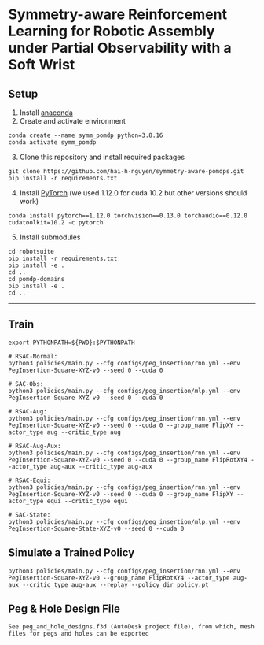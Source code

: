 # Symmetry-aware Reinforcement Learning for Robotic Assembly under Partial Observability with a Soft Wrist

## Setup
1. Install [anaconda](https://docs.conda.io/projects/conda/en/latest/user-guide/install/)
2. Create and activate environment
```
conda create --name symm_pomdp python=3.8.16
conda activate symm_pomdp
```
3. Clone this repository and install required packages
```
git clone https://github.com/hai-h-nguyen/symmetry-aware-pomdps.git
pip install -r requirements.txt
```
4. Install [PyTorch](https://pytorch.org/get-started/previous-versions/) (we used 1.12.0 for cuda 10.2 but other versions should work)
```
conda install pytorch==1.12.0 torchvision==0.13.0 torchaudio==0.12.0 cudatoolkit=10.2 -c pytorch
```
5. Install submodules
```
cd robotsuite
pip install -r requirements.txt
pip install -e .
cd ..
cd pomdp-domains
pip install -e .
cd ..
```

---

## Train

```
export PYTHONPATH=${PWD}:$PYTHONPATH

# RSAC-Normal:
python3 policies/main.py --cfg configs/peg_insertion/rnn.yml --env PegInsertion-Square-XYZ-v0 --seed 0 --cuda 0

# SAC-Obs:
python3 policies/main.py --cfg configs/peg_insertion/mlp.yml --env PegInsertion-Square-XYZ-v0 --seed 0 --cuda 0

# RSAC-Aug:
python3 policies/main.py --cfg configs/peg_insertion/rnn.yml --env PegInsertion-Square-XYZ-v0 --seed 0 --cuda 0 --group_name FlipXY --actor_type aug --critic_type aug

# RSAC-Aug-Aux:
python3 policies/main.py --cfg configs/peg_insertion/rnn.yml --env PegInsertion-Square-XYZ-v0 --seed 0 --cuda 0 --group_name FlipRotXY4 --actor_type aug-aux --critic_type aug-aux

# RSAC-Equi:
python3 policies/main.py --cfg configs/peg_insertion/rnn.yml --env PegInsertion-Square-XYZ-v0 --seed 0 --cuda 0 --group_name FlipXY --actor_type equi --critic_type equi

# SAC-State:
python3 policies/main.py --cfg configs/peg_insertion/mlp.yml --env PegInsertion-Square-State-XYZ-v0 --seed 0 --cuda 0

```

## Simulate a Trained Policy
```
python3 policies/main.py --cfg configs/peg_insertion/rnn.yml --env PegInsertion-Square-XYZ-v0 --group_name FlipRotXY4 --actor_type aug-aux --critic_type aug-aux --replay --policy_dir policy.pt
```

## Peg & Hole Design File
```
See peg_and_hole_designs.f3d (AutoDesk project file), from which, mesh files for pegs and holes can be exported
```

